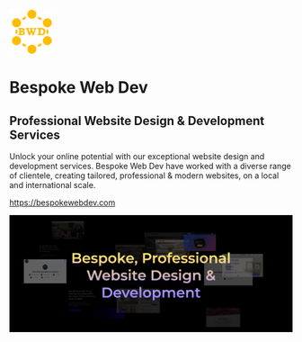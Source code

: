 <img width=80 height=80 src="assets/logo.png" />

<br>

# Bespoke Web Dev

## Professional Website Design & Development Services

Unlock your online potential with our exceptional website design and development services. Bespoke Web Dev have worked with a diverse range of clientele, creating tailored, professional & modern websites, on a local and international scale.

https://bespokewebdev.com

![Bespoke Web Dev](assets/banner.png)
